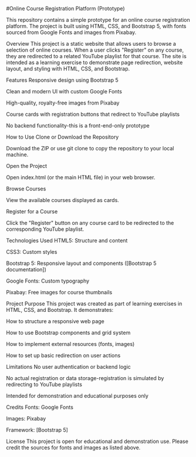 #Online Course Registration Platform (Prototype)

This repository contains a simple prototype for an online course registration platform. The project is built using HTML, CSS, and Bootstrap 5, with fonts sourced from Google Fonts and images from Pixabay.

Overview
This project is a static website that allows users to browse a selection of online courses. When a user clicks "Register" on any course, they are redirected to a related YouTube playlist for that course. The site is intended as a learning exercise to demonstrate page redirection, website layout, and styling with HTML, CSS, and Bootstrap.

Features
Responsive design using Bootstrap 5

Clean and modern UI with custom Google Fonts

High-quality, royalty-free images from Pixabay

Course cards with registration buttons that redirect to YouTube playlists

No backend functionality-this is a front-end-only prototype

How to Use
Clone or Download the Repository

Download the ZIP or use git clone to copy the repository to your local machine.

Open the Project

Open index.html (or the main HTML file) in your web browser.

Browse Courses

View the available courses displayed as cards.

Register for a Course

Click the "Register" button on any course card to be redirected to the corresponding YouTube playlist.

Technologies Used
HTML5: Structure and content

CSS3: Custom styles

Bootstrap 5: Responsive layout and components ([Bootstrap 5 documentation])

Google Fonts: Custom typography

Pixabay: Free images for course thumbnails

Project Purpose
This project was created as part of learning exercises in HTML, CSS, and Bootstrap. It demonstrates:

How to structure a responsive web page

How to use Bootstrap components and grid system

How to implement external resources (fonts, images)

How to set up basic redirection on user actions

Limitations
No user authentication or backend logic

No actual registration or data storage-registration is simulated by redirecting to YouTube playlists

Intended for demonstration and educational purposes only

Credits
Fonts: Google Fonts

Images: Pixabay

Framework: [Bootstrap 5]

License
This project is open for educational and demonstration use. Please credit the sources for fonts and images as listed above.
